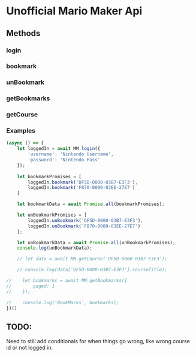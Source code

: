 # Unofficial Mario Maker Api

## Methods

### login

### bookmark

### unBookmark

### getBookmarks

### getCourse

### Examples
```js
(async () => {
    let loggedIn = await MM.login({
        'username': 'Nintendo Username',
        'password': 'Nintendo Pass'
    });
    
    let bookmarkPromises = [
        loggedIn.bookmark('DF5D-0000-03B7-E3F3'),
        loggedIn.bookmark('F870-0000-03EE-27E7')
    ]

    let bookmarkData = await Promise.all(bookmarkPromises);

    let unBookmarkPromises = [
        loggedIn.unBookmark('DF5D-0000-03B7-E3F3'),
        loggedIn.unBookmark('F870-0000-03EE-27E7')
    ];

    let unBookmarkData = await Promise.all(unBookmarkPromises);
    console.log(unBookmarkData);

    // let data = await MM.getCourse('DF5D-0000-03B7-E3F3');

    // console.log(data['DF5D-0000-03B7-E3F3'].courseTitle);

//    let bookmarks = await MM.getBookmarks({
//        paged: 1
//    });

//    console.log('BookMarks', bookmarks);
})()
```

## TODO:
Need to still add conditionals for when things go wrong, like wrong course id or not logged in.